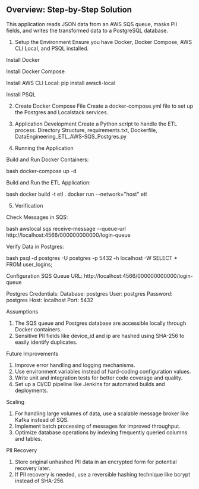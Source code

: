 ## Overview: Step-by-Step Solution
This application reads JSON data from an AWS SQS queue, masks PII fields, and writes the transformed data to a PostgreSQL database.

1. Setup the Environment
Ensure you have Docker, Docker Compose, AWS CLI Local, and PSQL installed.

Install Docker

Install Docker Compose

Install AWS CLI Local: pip install awscli-local

Install PSQL

2. Create Docker Compose File
Create a docker-compose.yml file to set up the Postgres and Localstack services.

3. Application Development
Create a Python script to handle the ETL process.
Directory Structure, requirements.txt, Dockerfile, DataEngineering_ETL_AWS-SQS_Postgres.py

4. Running the Application
   
Build and Run Docker Containers:

bash
docker-compose up -d

Build and Run the ETL Application:

bash
docker build -t etl .
docker run --network="host" etl

5. Verification
   
Check Messages in SQS:

bash
awslocal sqs receive-message --queue-url http://localhost:4566/000000000000/login-queue

Verify Data in Postgres:

bash
psql -d postgres -U postgres -p 5432 -h localhost -W
SELECT * FROM user_logins;


Configuration
SQS Queue URL: http://localhost:4566/000000000000/login-queue

Postgres Credentials:
Database: postgres
User: postgres
Password: postgres
Host: localhost
Port: 5432

Assumptions
1. The SQS queue and Postgres database are accessible locally through Docker containers.
2. Sensitive PII fields like device_id and ip are hashed using SHA-256 to easily identify duplicates.

Future Improvements

1. Improve error handling and logging mechanisms.
2. Use environment variables instead of hard-coding configuration values.
3. Write unit and integration tests for better code coverage and quality.
4. Set up a CI/CD pipeline like Jenkins for automated builds and deployments.

Scaling

1. For handling large volumes of data, use a scalable message broker like Kafka instead of SQS.
2. Implement batch processing of messages for improved throughput.
3. Optimize database operations by indexing frequently queried columns and tables.

PII Recovery
1. Store original unhashed PII data in an encrypted form for potential recovery later.
2. If PII recovery is needed, use a reversible hashing technique like bcrypt instead of SHA-256.

